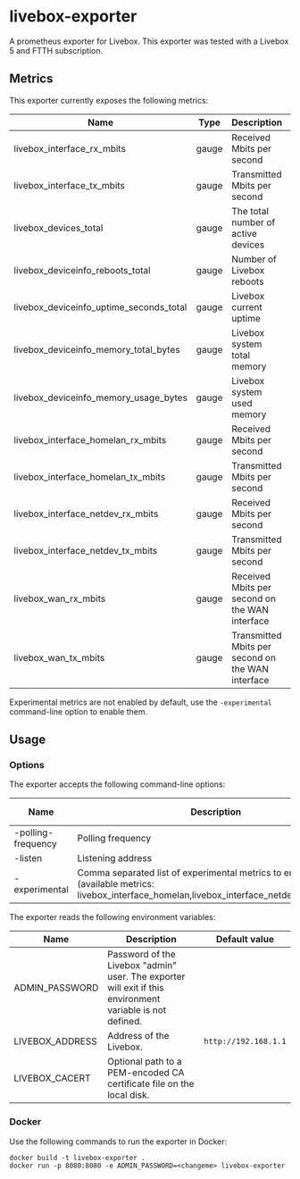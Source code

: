 # livebox-exporter

A prometheus exporter for Livebox. This exporter was tested with a Livebox 5 and
FTTH subscription.

## Metrics

This exporter currently exposes the following metrics:

| Name                                    | Type  | Description                                       | Labels    | Experimental |
| --------------------------------------- | ----- | ------------------------------------------------- | --------- | ------------ |
| livebox_interface_rx_mbits              | gauge | Received Mbits per second                         | interface | No           |
| livebox_interface_tx_mbits              | gauge | Transmitted Mbits per second                      | interface | No           |
| livebox_devices_total                   | gauge | The total number of active devices                | type      | No           |
| livebox_deviceinfo_reboots_total        | gauge | Number of Livebox reboots                         |           | No           |
| livebox_deviceinfo_uptime_seconds_total | gauge | Livebox current uptime                            |           | No           |
| livebox_deviceinfo_memory_total_bytes   | gauge | Livebox system total memory                       |           | No           |
| livebox_deviceinfo_memory_usage_bytes   | gauge | Livebox system used memory                        |           | No           |
| livebox_interface_homelan_rx_mbits      | gauge | Received Mbits per second                         | interface | Yes          |
| livebox_interface_homelan_tx_mbits      | gauge | Transmitted Mbits per second                      | interface | Yes          |
| livebox_interface_netdev_rx_mbits       | gauge | Received Mbits per second                         | interface | Yes          |
| livebox_interface_netdev_tx_mbits       | gauge | Transmitted Mbits per second                      | interface | Yes          |
| livebox_wan_rx_mbits                    | gauge | Received Mbits per second on the WAN interface    |           | Yes          |
| livebox_wan_tx_mbits                    | gauge | Transmitted Mbits per second on the WAN interface |           | Yes          |

Experimental metrics are not enabled by default, use the `-experimental`
command-line option to enable them.

## Usage

### Options

The exporter accepts the following command-line options:

| Name               | Description                                                                                                                                | Default value |
| ------------------ | ------------------------------------------------------------------------------------------------------------------------------------------ | ------------- |
| -polling-frequency | Polling frequency                                                                                                                          | 30            |
| -listen            | Listening address                                                                                                                          | :8080         |
| -experimental      | Comma separated list of experimental metrics to enable (available metrics: livebox_interface_homelan,livebox_interface_netdev,livebox_wan) |               |

The exporter reads the following environment variables:

| Name            | Description                                                                                               | Default value        |
| --------------- | --------------------------------------------------------------------------------------------------------- | -------------------- |
| ADMIN_PASSWORD  | Password of the Livebox "admin" user. The exporter will exit if this environment variable is not defined. |                      |
| LIVEBOX_ADDRESS | Address of the Livebox.                                                                                   | `http://192.168.1.1` |
| LIVEBOX_CACERT  | Optional path to a PEM-encoded CA certificate file on the local disk.                                     |                      |

### Docker

Use the following commands to run the exporter in Docker:

```console
docker build -t livebox-exporter .
docker run -p 8080:8080 -e ADMIN_PASSWORD=<changeme> livebox-exporter
```
